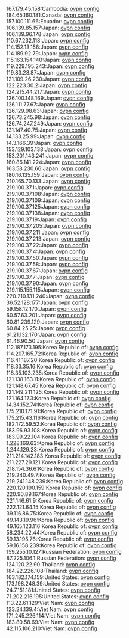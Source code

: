 167.179.45.158:Cambodia: [ovpn config](vpn/167_179_45_158.ovpn)  
184.65.160.181:Canada: [ovpn config](vpn/184_65_160_181.ovpn)  
157.100.111.66:Ecuador: [ovpn config](vpn/157_100_111_66.ovpn)  
106.139.85.157:Japan: [ovpn config](vpn/106_139_85_157.ovpn)  
106.139.96.178:Japan: [ovpn config](vpn/106_139_96_178.ovpn)  
110.67.232.118:Japan: [ovpn config](vpn/110_67_232_118.ovpn)  
114.152.13.156:Japan: [ovpn config](vpn/114_152_13_156.ovpn)  
114.189.92.79:Japan: [ovpn config](vpn/114_189_92_79.ovpn)  
115.163.154.140:Japan: [ovpn config](vpn/115_163_154_140.ovpn)  
119.229.195.243:Japan: [ovpn config](vpn/119_229_195_243.ovpn)  
119.83.23.87:Japan: [ovpn config](vpn/119_83_23_87.ovpn)  
121.109.26.230:Japan: [ovpn config](vpn/121_109_26_230.ovpn)  
122.223.30.2:Japan: [ovpn config](vpn/122_223_30_2.ovpn)  
124.215.44.217:Japan: [ovpn config](vpn/124_215_44_217.ovpn)  
126.100.148.169:Japan: [ovpn config](vpn/126_100_148_169.ovpn)  
126.111.77.67:Japan: [ovpn config](vpn/126_111_77_67.ovpn)  
126.129.98.63:Japan: [ovpn config](vpn/126_129_98_63.ovpn)  
126.73.245.98:Japan: [ovpn config](vpn/126_73_245_98.ovpn)  
126.74.247.249:Japan: [ovpn config](vpn/126_74_247_249.ovpn)  
131.147.40.75:Japan: [ovpn config](vpn/131_147_40_75.ovpn)  
14.133.25.99:Japan: [ovpn config](vpn/14_133_25_99.ovpn)  
14.3.166.39:Japan: [ovpn config](vpn/14_3_166_39.ovpn)  
153.129.103.138:Japan: [ovpn config](vpn/153_129_103_138.ovpn)  
153.201.143.241:Japan: [ovpn config](vpn/153_201_143_241.ovpn)  
160.86.141.224:Japan: [ovpn config](vpn/160_86_141_224.ovpn)  
163.58.230.66:Japan: [ovpn config](vpn/163_58_230_66.ovpn)  
180.16.135.159:Japan: [ovpn config](vpn/180_16_135_159.ovpn)  
210.165.70.133:Japan: [ovpn config](vpn/210_165_70_133.ovpn)  
219.100.37.1:Japan: [ovpn config](vpn/219_100_37_1.ovpn)  
219.100.37.108:Japan: [ovpn config](vpn/219_100_37_108.ovpn)  
219.100.37.109:Japan: [ovpn config](vpn/219_100_37_109.ovpn)  
219.100.37.125:Japan: [ovpn config](vpn/219_100_37_125.ovpn)  
219.100.37.138:Japan: [ovpn config](vpn/219_100_37_138.ovpn)  
219.100.37.19:Japan: [ovpn config](vpn/219_100_37_19.ovpn)  
219.100.37.205:Japan: [ovpn config](vpn/219_100_37_205.ovpn)  
219.100.37.211:Japan: [ovpn config](vpn/219_100_37_211.ovpn)  
219.100.37.213:Japan: [ovpn config](vpn/219_100_37_213.ovpn)  
219.100.37.22:Japan: [ovpn config](vpn/219_100_37_22.ovpn)  
219.100.37.4:Japan: [ovpn config](vpn/219_100_37_4.ovpn)  
219.100.37.50:Japan: [ovpn config](vpn/219_100_37_50.ovpn)  
219.100.37.58:Japan: [ovpn config](vpn/219_100_37_58.ovpn)  
219.100.37.67:Japan: [ovpn config](vpn/219_100_37_67.ovpn)  
219.100.37.7:Japan: [ovpn config](vpn/219_100_37_7.ovpn)  
219.100.37.90:Japan: [ovpn config](vpn/219_100_37_90.ovpn)  
219.115.155.115:Japan: [ovpn config](vpn/219_115_155_115.ovpn)  
220.210.131.240:Japan: [ovpn config](vpn/220_210_131_240.ovpn)  
36.52.128.177:Japan: [ovpn config](vpn/36_52_128_177.ovpn)  
59.158.12.170:Japan: [ovpn config](vpn/59_158_12_170.ovpn)  
60.57.63.201:Japan: [ovpn config](vpn/60_57_63_201.ovpn)  
60.81.239.129:Japan: [ovpn config](vpn/60_81_239_129.ovpn)  
60.84.25.25:Japan: [ovpn config](vpn/60_84_25_25.ovpn)  
61.21.132.170:Japan: [ovpn config](vpn/61_21_132_170.ovpn)  
61.46.90.50:Japan: [ovpn config](vpn/61_46_90_50.ovpn)  
112.187.173.195:Korea Republic of: [ovpn config](vpn/112_187_173_195.ovpn)  
114.207.165.72:Korea Republic of: [ovpn config](vpn/114_207_165_72.ovpn)  
116.41.187.20:Korea Republic of: [ovpn config](vpn/116_41_187_20.ovpn)  
118.33.35.16:Korea Republic of: [ovpn config](vpn/118_33_35_16.ovpn)  
118.35.103.235:Korea Republic of: [ovpn config](vpn/118_35_103_235.ovpn)  
121.138.163.11:Korea Republic of: [ovpn config](vpn/121_138_163_11.ovpn)  
121.148.67.45:Korea Republic of: [ovpn config](vpn/121_148_67_45.ovpn)  
121.149.211.125:Korea Republic of: [ovpn config](vpn/121_149_211_125.ovpn)  
121.164.17.3:Korea Republic of: [ovpn config](vpn/121_164_17_3.ovpn)  
14.34.152.74:Korea Republic of: [ovpn config](vpn/14_34_152_74.ovpn)  
175.210.171.91:Korea Republic of: [ovpn config](vpn/175_210_171_91.ovpn)  
175.215.43.116:Korea Republic of: [ovpn config](vpn/175_215_43_116.ovpn)  
182.172.59.52:Korea Republic of: [ovpn config](vpn/182_172_59_52.ovpn)  
183.96.93.108:Korea Republic of: [ovpn config](vpn/183_96_93_108.ovpn)  
183.99.22.104:Korea Republic of: [ovpn config](vpn/183_99_22_104.ovpn)  
1.228.169.63:Korea Republic of: [ovpn config](vpn/1_228_169_63.ovpn)  
1.244.129.23:Korea Republic of: [ovpn config](vpn/1_244_129_23.ovpn)  
211.214.142.183:Korea Republic of: [ovpn config](vpn/211_214_142_183.ovpn)  
211.227.29.121:Korea Republic of: [ovpn config](vpn/211_227_29_121.ovpn)  
218.154.36.6:Korea Republic of: [ovpn config](vpn/218_154_36_6.ovpn)  
219.240.49.7:Korea Republic of: [ovpn config](vpn/219_240_49_7.ovpn)  
219.241.148.239:Korea Republic of: [ovpn config](vpn/219_241_148_239.ovpn)  
220.120.190.159:Korea Republic of: [ovpn config](vpn/220_120_190_159.ovpn)  
220.90.89.167:Korea Republic of: [ovpn config](vpn/220_90_89_167.ovpn)  
221.146.61.9:Korea Republic of: [ovpn config](vpn/221_146_61_9.ovpn)  
222.121.64.15:Korea Republic of: [ovpn config](vpn/222_121_64_15.ovpn)  
39.116.86.75:Korea Republic of: [ovpn config](vpn/39_116_86_75.ovpn)  
49.143.19.96:Korea Republic of: [ovpn config](vpn/49_143_19_96.ovpn)  
49.165.123.116:Korea Republic of: [ovpn config](vpn/49_165_123_116.ovpn)  
58.234.22.44:Korea Republic of: [ovpn config](vpn/58_234_22_44.ovpn)  
59.13.195.76:Korea Republic of: [ovpn config](vpn/59_13_195_76.ovpn)  
59.16.158.239:Korea Republic of: [ovpn config](vpn/59_16_158_239.ovpn)  
159.255.10.127:Russian Federation: [ovpn config](vpn/159_255_10_127.ovpn)  
87.225.106.1:Russian Federation: [ovpn config](vpn/87_225_106_1.ovpn)  
124.120.22.90:Thailand: [ovpn config](vpn/124_120_22_90.ovpn)  
184.22.226.108:Thailand: [ovpn config](vpn/184_22_226_108.ovpn)  
163.182.174.159:United States: [ovpn config](vpn/163_182_174_159.ovpn)  
173.198.248.39:United States: [ovpn config](vpn/173_198_248_39.ovpn)  
24.7.151.181:United States: [ovpn config](vpn/24_7_151_181.ovpn)  
71.202.216.195:United States: [ovpn config](vpn/71_202_216_195.ovpn)  
113.22.61.129:Viet Nam: [ovpn config](vpn/113_22_61_129.ovpn)  
123.24.139.4:Viet Nam: [ovpn config](vpn/123_24_139_4.ovpn)  
171.245.226.114:Viet Nam: [ovpn config](vpn/171_245_226_114.ovpn)  
183.80.58.69:Viet Nam: [ovpn config](vpn/183_80_58_69.ovpn)  
42.115.106.210:Viet Nam: [ovpn config](vpn/42_115_106_210.ovpn)  
